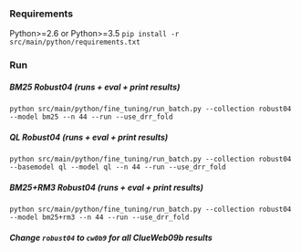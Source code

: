 ### Requirements

Python>=2.6 or Python>=3.5
`pip install -r src/main/python/requirements.txt`

### Run

##### BM25 Robust04 (runs + eval + print results)
```
python src/main/python/fine_tuning/run_batch.py --collection robust04 --model bm25 --n 44 --run --use_drr_fold
```

##### QL Robust04 (runs + eval + print results)
```
python src/main/python/fine_tuning/run_batch.py --collection robust04 --basemodel ql --model ql --n 44 --run --use_drr_fold
```

##### BM25+RM3 Robust04 (runs + eval + print results)
```
python src/main/python/fine_tuning/run_batch.py --collection robust04 --model bm25+rm3 --n 44 --run --use_drr_fold
```

##### Change `robust04` to `cw0b9` for all ClueWeb09b results
